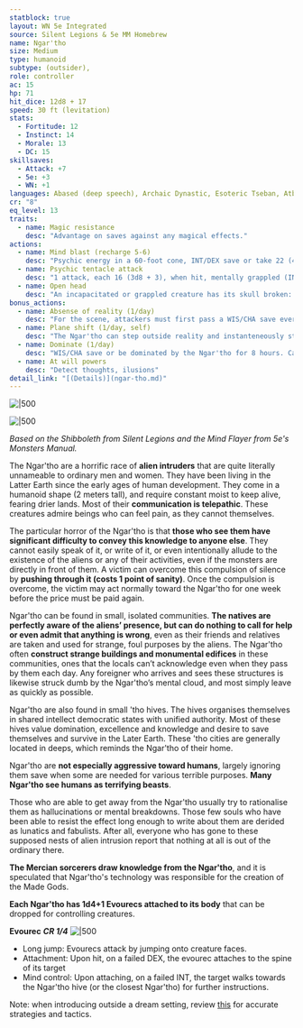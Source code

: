 ```yaml
---
statblock: true
layout: WN 5e Integrated
source: Silent Legions & 5e MM Homebrew
name: Ngar'tho
size: Medium
type: humanoid
subtype: (outsider),
role: controller
ac: 15
hp: 71
hit_dice: 12d8 + 17
speed: 30 ft (levitation)
stats:
  - Fortitude: 12 
  - Instinct: 14
  - Morale: 13
  - DC: 15
skillsaves:
  - Attack: +7
  - 5e: +3
  - WN: +1
languages: Abased (deep speech), Archaic Dynastic, Esoteric Tseban, Atban Dynastic, telepathy 120ft
cr: "8"
eq_level: 13
traits:
  - name: Magic resistance
    desc: "Advantage on saves against any magical effects."
actions:
  - name: Mind blast (recharge 5-6)
    desc: "Psychic energy in a 60-foot cone, INT/DEX save or take 22 (4d8 + 4) psychic damage and be stunned for 1 minute. A creature can repeat the saving throw at the end of each of its turns."
  - name: Psychic tentacle attack
    desc: "1 attack, each 16 (3d8 + 3), when hit, mentally grappled (INT to escape)"
  - name: Open head
    desc: "An incapacitated or grappled creature has its skull broken: 55 (10d10). A killed creature has its brain consumed."
bonus_actions:
  - name: Absense of reality (1/day)
    desc: "For the scene, attackers must first pass a WIS/CHA save every turn, or be lost in reverie"
  - name: Plane shift (1/day, self)
    desc: "The Ngar'tho can step outside reality and instanteneously step back in anywhere in the same plane."
  - name: Dominate (1/day)
    desc: "WIS/CHA save or be dominated by the Ngar'tho for 8 hours. Can be used to create thralls. Every time target takes damage it can attemp another save to leave the domination"
  - name: At will powers
    desc: "Detect thoughts, ilusions"
detail_link: "[(Details)](ngar-tho.md)"
---
```


![|500](https://i.imgur.com/93n2Xxn.png)

![|500](https://i.imgur.com/dNlwaVK.png)

*Based on the Shibboleth from Silent Legions and the Mind Flayer from 5e's Monsters Manual.*

The Ngar'tho are a horrific race of **alien intruders** that are quite literally unnameable to ordinary men and women. They have been living in the Latter Earth since the early ages of human development. They come in a humanoid shape (2 meters tall), and require constant moist to keep alive, fearing drier lands. Most of their **communication is telepathic**. These creatures admire beings who can feel pain, as they cannot themselves.

The particular horror of the Ngar'tho is that **those who see them have significant difficulty to convey this knowledge to anyone else**. They cannot easily speak of it, or write of it, or even intentionally allude to the existence of the aliens or any of their activities, even if the monsters are directly in front of them. A victim can overcome this compulsion of silence by **pushing through it (costs 1 point of sanity)**. Once the compulsion is overcome, the victim may act normally toward the Ngar'tho for one week before the price must be paid again.

Ngar'tho can be found in small, isolated communities. **The natives are perfectly aware of the aliens’ presence, but can do nothing to call for help or even admit that anything is wrong**, even as their friends and relatives are taken and used for strange, foul purposes by the aliens. The Ngar'tho often **construct strange buildings and monumental edifices** in these communities, ones that the locals can’t acknowledge even when they pass by them each day. Any foreigner who arrives and sees these structures is likewise struck dumb by the Ngar'tho’s mental cloud, and most simply leave as quickly as possible.

Ngar'tho are also found in small 'tho hives. The hives organises themselves in shared intellect democratic states with unified authority. Most of these hives value domination, excellence and knowledge and desire to save themselves and survive in the Later Earth. These 'tho cities are generally located in deeps, which reminds the Ngar'tho of their home.

Ngar'tho are **not especially aggressive toward humans**, largely ignoring them save when some are needed for various terrible purposes. **Many Ngar'tho see humans as terrifying beasts**.

Those who are able to get away from the Ngar'tho usually try to rationalise them as hallucinations or mental breakdowns. Those few souls who have been able to resist the effect long enough to write about them are derided as lunatics and fabulists. After all, everyone who has gone to these supposed nests of alien intrusion report that nothing at all is out of the ordinary there. 

**The Mercian sorcerers draw knowledge from the Ngar'tho**, and it is speculated that Ngar'tho's technology was responsible for the creation of the Made Gods.

**Each Ngar'tho has 1d4+1 Evourecs attached to its body** that can be dropped for controlling creatures.

**Evourec**
***CR 1/4***
![|500](https://i.imgur.com/w7sOVio.png)

- Long jump: Evourecs attack by jumping onto creature faces.
- Attachment: Upon hit, on a failed DEX, the evourec attaches to the spine of its target
- Mind control: Upon attaching, on a failed INT, the target walks towards the Ngar'tho hive (or the closest Ngar'tho) for further instructions.

Note: when introducing outside a dream setting, review [this](https://pca.st/episode/7e676f15-d5cb-4ffc-970d-67caddf15d04) for accurate strategies and tactics. 